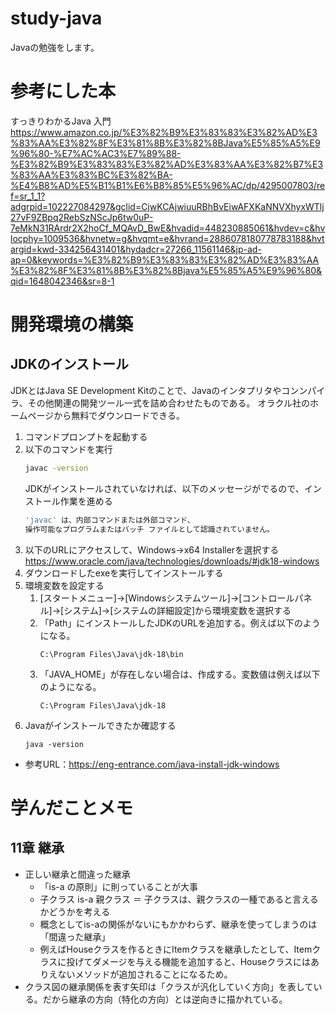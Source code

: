 # study-java
Javaの勉強をします。

# 参考にした本
すっきりわかるJava 入門
https://www.amazon.co.jp/%E3%82%B9%E3%83%83%E3%82%AD%E3%83%AA%E3%82%8F%E3%81%8B%E3%82%8BJava%E5%85%A5%E9%96%80-%E7%AC%AC3%E7%89%88-%E3%82%B9%E3%83%83%E3%82%AD%E3%83%AA%E3%82%B7%E3%83%AA%E3%83%BC%E3%82%BA-%E4%B8%AD%E5%B1%B1%E6%B8%85%E5%96%AC/dp/4295007803/ref=sr_1_1?adgrpid=102227084297&gclid=CjwKCAjwiuuRBhBvEiwAFXKaNNVXhyxWTlj27vF9ZBpq2RebSzNScJp6tw0uP-7eMkN31RArdr2X2hoCf_MQAvD_BwE&hvadid=448230885061&hvdev=c&hvlocphy=1009536&hvnetw=g&hvqmt=e&hvrand=2886078180778783188&hvtargid=kwd-334256431401&hydadcr=27266_11561146&jp-ad-ap=0&keywords=%E3%82%B9%E3%83%83%E3%82%AD%E3%83%AA%E3%82%8F%E3%81%8B%E3%82%8Bjava%E5%85%A5%E9%96%80&qid=1648042346&sr=8-1

# 開発環境の構築
## JDKのインストール
JDKとはJava SE Development Kitのことで、Javaのインタプリタやコンンパイラ、その他関連の開発ツール一式を詰め合わせたものである。
オラクル社のホームページから無料でダウンロードできる。
1. コマンドプロンプトを起動する
1. 以下のコマンドを実行
    ```bash
    javac -version
    ```
    JDKがインストールされていなければ、以下のメッセージがでるので、インストール作業を進める
    ```bash
    'javac' は、内部コマンドまたは外部コマンド、
    操作可能なプログラムまたはバッチ ファイルとして認識されていません。
    ```
1. 以下のURLにアクセスして、Windows→x64 Installerを選択する
    https://www.oracle.com/java/technologies/downloads/#jdk18-windows
1. ダウンロードしたexeを実行してインストールする
1. 環境変数を設定する
    1. [スタートメニュー]→[Windowsシステムツール]→[コントロールパネル]→[システム]→[システムの詳細設定]から環境変数を選択する
    1. 「Path」にインストールしたJDKのURLを追加する。例えば以下のようになる。
        ```
        C:\Program Files\Java\jdk-18\bin
        ```
    1. 「JAVA_HOME」が存在しない場合は、作成する。変数値は例えば以下のようになる。
        ```
        C:\Program Files\Java\jdk-18
        ```
1. Javaがインストールできたか確認する
    ```
    java -version
    ```

- 参考URL：https://eng-entrance.com/java-install-jdk-windows

# 学んだことメモ
## 11章 継承
- 正しい継承と間違った継承
    - 「is-a の原則」に則っていることが大事
    - 子クラス is-a 親クラス ＝ 子クラスは、親クラスの一種であると言えるかどうかを考える
    - 概念としてis-aの関係がないにもかかわらず、継承を使ってしまうのは「間違った継承」
    - 例えばHouseクラスを作るときにItemクラスを継承したとして、Itemクラスに投げてダメージを与える機能を追加すると、Houseクラスにはありえないメソッドが追加されることになるため。
- クラス図の継承関係を表す矢印は「クラスが汎化していく方向」を表している。だから継承の方向（特化の方向）とは逆向きに描かれている。